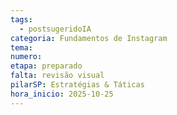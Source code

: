 ```yaml
---
tags:
  - postsugeridoIA
categoria: Fundamentos de Instagram
tema:
numero:
etapa: preparado
falta: revisão visual
pilarSP: Estratégias & Táticas
hora_inicio: 2025-10-25
---
```

